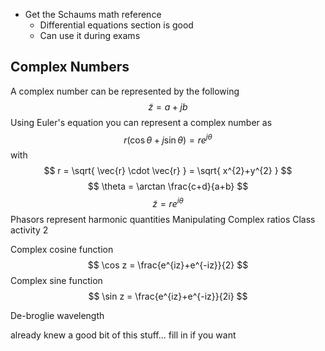 - Get the Schaums math reference 
	- Differential equations section is good
	- Can use it during exams
## Complex Numbers
A complex number can be represented by the following
$$
\tilde{z} = a + jb
$$
Using Euler's equation you can represent a complex number as 
$$
r(\cos\theta + j\sin\theta) = r e ^{j\theta}
$$
with 
$$
r = \sqrt{ \vec{r} \cdot \vec{r} } = \sqrt{ x^{2}+y^{2} }
$$
$$
\theta = \arctan \frac{c+d}{a+b}
$$
$$
\tilde{z} = r e ^{i\theta}
$$
Phasors represent harmonic quantities
Manipulating Complex ratios
Class activity 2

Complex cosine function 
$$
\cos z = \frac{e^{iz}+e^{-iz}}{2}
$$
Complex sine function
$$
\sin z = \frac{e^{iz}+e^{-iz}}{2i}
$$

De-broglie wavelength

already knew a good bit of this stuff... fill in if you want
